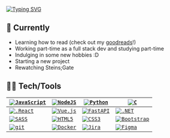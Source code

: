[![Typing SVG](https://readme-typing-svg.herokuapp.com?font=JetBrainsMono&color=%23864879&size=25&vCenter=true&width=450&lines=username%3A+cbarkr+;name%3A+callum_barker)](https://git.io/typing-svg)

## 🤔 Currently

- Learning how to read (check out my [goodreads](https://www.goodreads.com/cbarkr)!)
- Working part-time as a full stack dev and studying part-time
- Indulging in some new hobbies :D
- Starting a new project
- Rewatching Steins;Gate

## 👨‍💻 Tech/Tools

| <code>[![JavaScript](https://img.shields.io/badge/--F7DF1E?logo=javascript&logoColor=000000)](https://www.javascript.com/)</code> | <code>[![NodeJS](https://img.shields.io/badge/--2343853D?logo=node.js&logoColor=000000)](https://nodejs.org)</code> | <code>[![Python](https://img.shields.io/badge/--3776AB?logo=python&logoColor=ffffff)](https://www.python.org/)</code> | <code>[![C](https://img.shields.io/badge/--A8B9CC?logo=c&logoColor=ffffff)](https://www.open-std.org/jtc1/sc22/wg14/)</code> |
|---|---|---|---|
| <code>[![.React](https://img.shields.io/badge/--61DAFB?logo=react&logoColor=ffffff)](https://reactjs.org/)</code> | <code>[![Vue.js](https://img.shields.io/badge/--4FC08D?logo=vuedotjs&logoColor=ffffff)](https://vuejs.org/)</code> | <code>[![FastAPI](https://img.shields.io/badge/--009688?logo=fastapi&logoColor=ffffff)](https://fastapi.tiangolo.com/)</code> | <code>[![.NET](https://img.shields.io/badge/--512BD4?logo=.net&logoColor=ffffff)](https://dotnet.microsoft.com/)</code> |
| <code>[![SASS](https://img.shields.io/badge/--CC6699?logo=sass&logoColor=ffffff)](https://sass-lang.com/)</code> | <code>[![HTML5](https://img.shields.io/badge/--E34F26?logo=html5&logoColor=ffffff)](https://html.spec.whatwg.org/multipage/)</code> | <code>[![CSS3](https://img.shields.io/badge/--1572B6?logo=css3&logoColor=ffffff)](https://www.w3.org/TR/CSS/)</code> | <code>[![Bootstrap](https://img.shields.io/badge/--7952B3?logo=bootstrap&logoColor=ffffff)](https://getbootstrap.com/)</code> |
| <code>[![git](https://img.shields.io/badge/--F05032?logo=git&logoColor=ffffff)](http://git-scm.com/)</code> | <code>[![Docker](https://img.shields.io/badge/--2496ED?logo=docker&logoColor=ffffff)](https://www.docker.com/)</code> | <code>[![Jira](https://img.shields.io/badge/--0052CC?logo=jira&logoColor=ffffff)](https://www.atlassian.com/software/jira)</code> | <code>[![Figma](https://img.shields.io/badge/--F24E1E?logo=figma&logoColor=ffffff)](https://www.figma.com/)</code> |
